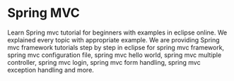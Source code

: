# Spring MVC

Learn Spring mvc tutorial for beginners with examples in eclipse online. We explained every topic with appropriate example. We are providing Spring mvc framework tutorials step by step in eclipse for spring mvc framework, spring mvc configuration file, spring mvc hello world, spring mvc multiple controller, spring mvc login, spring mvc form handling, spring mvc exception handling and more.


